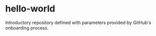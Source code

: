 # hello-world
Introductory repository defined with parameters provided by GitHub's onboarding process.
